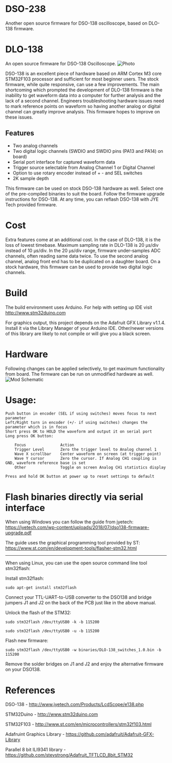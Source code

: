 # DSO-238
Another open source firmware for DSO-138 oscilloscope, based on DLO-138 firmware.

# DLO-138
An open source firmware for DSO-138 Oscilloscope. 
![Photo](https://github.com/ardyesp/DLO-138/blob/master/pics/pic4.png)

DSO-138 is an excellent piece of hardware based on ARM Cortex M3 core STM32F103 processor and sufficient for most beginner users. The stock firmware, while quite responsive, can use a few improvements. The main shortcoming which prompted the development of DLO-138 firmware is the inability to get waveform data into a computer for further analysis and the lack of a second channel. Engineers troubleshooting hardware issues need to mark reference points on waveform so having another analog or digital channel can greatly improve analysis. This firmware hopes to improve on these issues.

## Features
- Two analog channels
- Two digital logic channels (SWDIO and SWDIO pins (PA13 and PA14) on board)
- Serial port interface for captured waveform data
- Trigger source selectable from Analog Channel 1 or Digital Channel
- Option to use rotary encoder instead of + - and SEL switches
- 2K sample depth

This firmware can be used on stock DSO-138 hardware as well. Select one of the pre-compiled binaries to suit the board. Follow the firmware upgrade instructions for DSO-138. At any time, you can reflash DSO-138 with JYE Tech provided firmware.

# Cost
Extra features come at an additional cost. In the case of DLO-138, it is the loss of lowest timebase. Maximum sampling rate in DLO-138 is 20 µs/div instead of 10 µs/div. In the 20 µs/div range, firmware under-samples ADC channels, often reading same data twice. To use the second analog channel, analog front end has to be duplicated on a daughter board. On a stock hardware, this firmware can be used to provide two digital logic channels.

# Build
The build environment uses Arduino. For help with setting up IDE visit http://www.stm32duino.com

For graphics output, this project depends on the Adafruit GFX Library v1.1.4.
Install it via the Library Manager of your Arduino IDE.
Other/newer versions of this library are likely to not compile or will give you a black screen.

# Hardware
Following changes can be applied selectively, to get maximum functionality from board. The firmware can be run on unmodified hardware as well.
![Mod Schematic](https://github.com/ardyesp/DLO-138/blob/master/pics/HardwareMod.png)

# Usage:
	Push button in encoder (SEL if using switches) moves focus to next parameter
	Left/Right turn in encoder (+/- if using switches) changes the parameter which is in focus
	Short press OK to HOLD the waveform and output it on serial port
	Long press OK button:
	
		Focus				Action
		Trigger Level		Zero the trigger level to Analog channel 1
		Wave X scrollbar	Center waveform on screen (at trigger point)
		Wave Y cursor		Zero the cursor. If Analog CH1 coupling is GND, waveform reference base is set 
		Other				Toggle on screen Analog CH1 statistics display

	Press and hold OK button at power up to reset settings to default
	
# Flash binaries directly via serial interface

When using Windows you can follow the guide from jyetech:
https://jyetech.com/wp-content/uploads/2018/07/dso138-firmware-upgrade.pdf

The guide uses the graphical programming tool provided by ST:
https://www.st.com/en/development-tools/flasher-stm32.html

---

When using Linux, you can use the open source command line tool stm32flash:

Install stm32flash:
```
sudo apt-get install stm32flash
```

Connect your TTL-UART-to-USB converter to the DSO138 and bridge jumpers J1 and J2 on the back of the PCB just like in the above manual.

Unlock the flash of the STM32:
```
sudo stm32flash /dev/ttyUSB0 -k -b 115200

sudo stm32flash /dev/ttyUSB0 -u -b 115200
```

Flash new firmware:
```
sudo stm32flash /dev/ttyUSB0 -w binaries/DLO-138_switches_1.0.bin -b 115200
```

Remove the solder bridges on J1 and J2 and enjoy the alternative firmware on your DSO138.
 		

# References
DSO-138 - http://www.jyetech.com/Products/LcdScope/e138.php

STM32Duino - http://www.stm32duino.com

STM32F103 - http://www.st.com/en/microcontrollers/stm32f103.html

Adafruint Graphics Library - https://github.com/adafruit/Adafruit-GFX-Library

Parallel 8 bit ILI9341 library - https://github.com/stevstrong/Adafruit_TFTLCD_8bit_STM32


